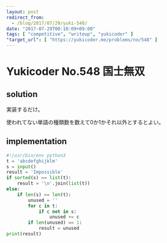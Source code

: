 ```yaml
---
layout: post
redirect_from:
  - /blog/2017/07/29/yuki-548/
date: "2017-07-29T00:10:09+09:00"
tags: [ "competitive", "writeup", "yukicoder" ]
"target_url": [ "https://yukicoder.me/problems/no/548" ]
---
```


# Yukicoder No.548 国士無双

## solution

実装するだけ。

使われてない単語の種類数を数えて$0$か$1$かそれ以外とするとよい。

## implementation

``` python
#!/usr/bin/env python3
t = 'abcdefghijklm'
s = input()
result = 'Impossible'
if sorted(s) == list(t):
    result = '\n'.join(list(t))
else:
    if len(s) == len(t):
        unused = ''
        for c in t:
            if c not in s:
                unused += c
        if len(unused) == 1:
            result = unused
print(result)
```

